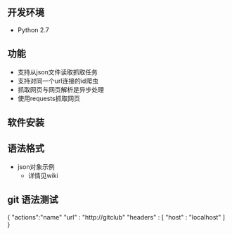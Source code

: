 ﻿## 开发环境
- Python 2.7 
## 功能  
- 支持从json文件读取抓取任务
- 支持对同一个url连接的id爬虫
- 抓取网页与网页解析是异步处理
- 使用requests抓取网页  

## 软件安装  
## 语法格式  
- json对象示例  
	- 详情见wiki
## git 语法测试
 \{
	 "actions":"name"
	 "url" : "http://gitclub"
	 "headers" : \[
		 "host" : "localhost"
	 \]
 \}